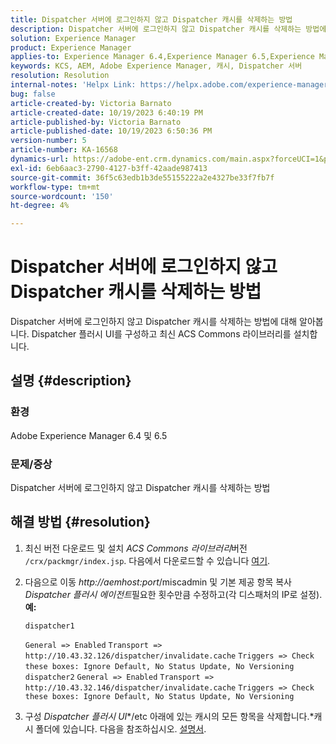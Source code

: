 ```yaml
---
title: Dispatcher 서버에 로그인하지 않고 Dispatcher 캐시를 삭제하는 방법
description: Dispatcher 서버에 로그인하지 않고 Dispatcher 캐시를 삭제하는 방법에 대해 알아봅니다.
solution: Experience Manager
product: Experience Manager
applies-to: Experience Manager 6.4,Experience Manager 6.5,Experience Manager
keywords: KCS, AEM, Adobe Experience Manager, 캐시, Dispatcher 서버
resolution: Resolution
internal-notes: 'Helpx Link: https://helpx.adobe.com/experience-manager/kb/How-to-delete-the-dispatcher-cache-without-logging-into-the-Dispatchers-AEM.html'
bug: false
article-created-by: Victoria Barnato
article-created-date: 10/19/2023 6:40:19 PM
article-published-by: Victoria Barnato
article-published-date: 10/19/2023 6:50:36 PM
version-number: 5
article-number: KA-16568
dynamics-url: https://adobe-ent.crm.dynamics.com/main.aspx?forceUCI=1&pagetype=entityrecord&etn=knowledgearticle&id=94f206ee-ae6e-ee11-8df0-6045bd006793
exl-id: 6eb6aac3-2790-4127-b3ff-42aade987413
source-git-commit: 36f5c63edb1b3de55155222a2e4327be33f7fb7f
workflow-type: tm+mt
source-wordcount: '150'
ht-degree: 4%

---
```


# Dispatcher 서버에 로그인하지 않고 Dispatcher 캐시를 삭제하는 방법


Dispatcher 서버에 로그인하지 않고 Dispatcher 캐시를 삭제하는 방법에 대해 알아봅니다. Dispatcher 플러시 UI를 구성하고 최신 ACS Commons 라이브러리를 설치합니다.

## 설명 {#description}


### <b>환경</b>

Adobe Experience Manager 6.4 및 6.5



### <b>문제/증상</b>

Dispatcher 서버에 로그인하지 않고 Dispatcher 캐시를 삭제하는 방법


## 해결 방법 {#resolution}


1. 최신 버전 다운로드 및 설치 *ACS Commons 라이브러리*&#x200B;버전 `/crx/packmgr/index.jsp`. 다음에서 다운로드할 수 있습니다 [여기](https://github.com/Adobe-Consulting-Services/acs-aem-commons/releases).
2. 다음으로 이동 *http://aemhost:port*/miscadmin 및 기본 제공 항목 복사 *Dispatcher 플러시 에이전트*필요한 횟수만큼 수정하고(각 디스패처의 IP로 설정).
   <b>예:</b>



   ```
   dispatcher1
   ```


   `General => Enabled`
   `Transport => http://10.43.32.126/dispatcher/invalidate.cache`
   `Triggers => Check these boxes: Ignore Default, No Status Update, No Versioning`
   ` `
   `dispatcher2`
   `General => Enabled`
   `Transport => http://10.43.32.146/dispatcher/invalidate.cache`
   `Triggers => Check these boxes: Ignore Default, No Status Update, No Versioning`
3. 구성 *Dispatcher 플러시 UI**/etc 아래에 있는 캐시의 모든 항목을 삭제합니다.*캐시 폴더에 있습니다. 다음을 참조하십시오. [설명서](https://adobe-consulting-services.github.io/acs-aem-commons/features/dispatcher-flush-ui/index.html).
